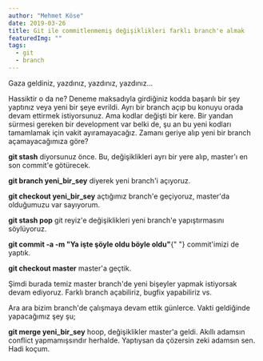 ```yaml
---
author: "Mehmet Köse"
date: 2019-03-26
title: Git ile commitlenmemiş değişiklikleri farklı branch'e almak
featuredImg: ""
tags: 
  - git
  - branch
---
```




Gaza geldiniz, yazdınız, yazdınız, yazdınız...

Hassiktir o da ne? Deneme maksadıyla girdiğiniz kodda başarılı bir şey yaptınız veya yeni bir şeye evrildi. Ayrı bir branch açıp bu konuyu orada devam ettirmek istiyorsunuz. Ama kodlar değişti bir kere. Bir yandan sürmesi gereken bir development var belki de, şu an bu yeni kodları tamamlamak için vakit ayıramayacağız. Zamanı geriye alıp yeni bir branch açamayacağımıza göre?

**git stash** diyorsunuz önce. Bu, değişiklikleri ayrı bir yere alıp, master'ı en son commit'e götürecek.

**git branch yeni\_bir\_sey** diyerek yeni branch'i açıyoruz.

**git checkout yeni\_bir\_sey** açtığımız branch'e geçiyoruz, master'da olduğumuzu var sayıyorum.

**git stash pop** git reyiz'e değişiklikleri yeni branch'e yapıştırmasını söylüyoruz.

**git commit -a -m "Ya işte şöyle oldu böyle oldu"**{" "} commit'imizi de yaptık.

**git checkout master** master'a geçtik.

Şimdi burada temiz master branch'de yeni bişeyler yapmak istiyorsak devam ediyoruz. Farklı branch açabiliriz, bugfix yapabiliriz vs.

Ara ara bizim branch'de çalışmaya devam ettik günlerce. Vakti geldiğinde yapacağımız şey şu;

**git merge yeni\_bir\_sey** hoop, değişiklikler master'a geldi. Akıllı adamsın conflict yapmamışsındır herhalde. Yaptıysan da çözersin zeki adamsın sen. Hadi koçum.